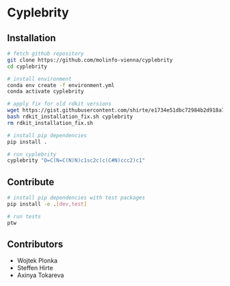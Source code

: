 # Cyplebrity

## Installation

```sh
# fetch github repository
git clone https://github.com/molinfo-vienna/cyplebrity
cd cyplebrity

# install environment
conda env create -f environment.yml
conda activate cyplebrity

# apply fix for old rdkit versions
wget https://gist.githubusercontent.com/shirte/e1734e51dbc72984b2d918a71b68c25b/raw/ae4afece11980f5d7da9e7668a651abe349c357a/rdkit_installation_fix.sh
bash rdkit_installation_fix.sh cyplebrity
rm rdkit_installation_fix.sh

# install pip dependencies
pip install .

# run cyplebrity
cyplebrity "O=C(N=C(N)N)c1sc2c(c(C#N)ccc2)c1"
```

## Contribute

```sh
# install pip dependencies with test packages
pip install -e .[dev,test]

# run tests
ptw
```

## Contributors

* Wojtek Plonka
* Steffen Hirte
* Axinya Tokareva